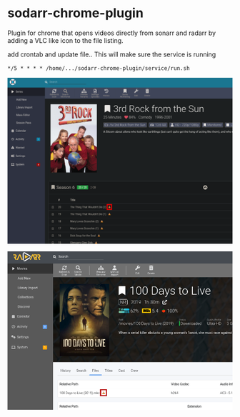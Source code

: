 # sodarr-chrome-plugin
Plugin for chrome that opens videos directly from sonarr and radarr by adding a VLC like icon to the file listing.

add crontab and update file.. This will make sure the service is running
```
*/5 * * * * /home/.../sodarr-chrome-plugin/service/run.sh
```

![alt text](https://raw.githubusercontent.com/dmzoneill/sodarr-chrome-plugin/main/img/sonarr.png)

![alt text](https://raw.githubusercontent.com/dmzoneill/sodarr-chrome-plugin/main/img/radarr.png)

